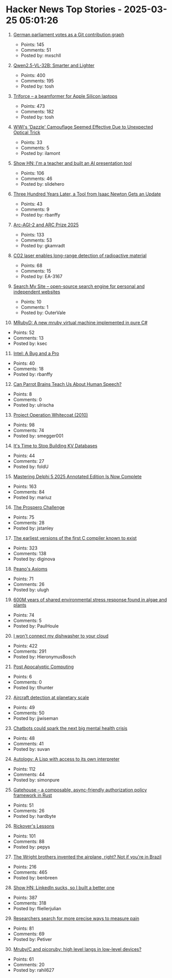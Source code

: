 # Hacker News Top Stories - 2025-03-25 05:01:26

1. [German parliament votes as a Git contribution graph](https://abstimmung.eu/git/2024)
   - Points: 145
   - Comments: 51
   - Posted by: mxschll

2. [Qwen2.5-VL-32B: Smarter and Lighter](https://qwenlm.github.io/blog/qwen2.5-vl-32b/)
   - Points: 400
   - Comments: 195
   - Posted by: tosh

3. [Triforce – a beamformer for Apple Silicon laptops](https://github.com/chadmed/triforce)
   - Points: 473
   - Comments: 182
   - Posted by: tosh

4. [WWI's 'Dazzle' Camouflage Seemed Effective Due to Unexpected Optical Trick](https://gizmodo.com/wwis-famous-dazzle-camouflage-seemed-effective-due-to-unexpected-optical-trick-study-finds-2000577568)
   - Points: 33
   - Comments: 5
   - Posted by: ilamont

5. [Show HN: I'm a teacher and built an AI presentation tool](undefined)
   - Points: 106
   - Comments: 46
   - Posted by: slidehero

6. [Three Hundred Years Later, a Tool from Isaac Newton Gets an Update](https://www.quantamagazine.org/three-hundred-years-later-a-tool-from-isaac-newton-gets-an-update-20250324/)
   - Points: 43
   - Comments: 9
   - Posted by: rbanffy

7. [Arc-AGI-2 and ARC Prize 2025](https://arcprize.org/blog/announcing-arc-agi-2-and-arc-prize-2025)
   - Points: 133
   - Comments: 53
   - Posted by: gkamradt

8. [CO2 laser enables long-range detection of radioactive material](https://physicsworld.com/a/co2-laser-enables-long-range-detection-of-radioactive-material/)
   - Points: 68
   - Comments: 15
   - Posted by: EA-3167

9. [Search My Site – open-source search engine for personal and independent websites](https://searchmysite.net)
   - Points: 10
   - Comments: 1
   - Posted by: OuterVale

10. [MRubyD: A new mruby virtual machine implemented in pure C#](https://github.com/hadashiA/MRubyD)
   - Points: 52
   - Comments: 13
   - Posted by: ksec

11. [Intel: A Bug and a Pro](https://www.abortretry.fail/p/intel-a-bug-and-a-pro)
   - Points: 40
   - Comments: 18
   - Posted by: rbanffy

12. [Can Parrot Brains Teach Us About Human Speech?](https://www.smithsonianmag.com/smart-news/can-parrot-brains-teach-us-about-human-speech-study-finds-budgies-have-language-producing-regions-that-resemble-our-own-180986282/)
   - Points: 8
   - Comments: 0
   - Posted by: ulrischa

13. [Project Operation Whitecoat (2010)](https://scholarworks.lib.csusb.edu/cgi/viewcontent.cgi?article=1201&context=history-in-the-making)
   - Points: 98
   - Comments: 74
   - Posted by: smegger001

14. [It's Time to Stop Building KV Databases](https://buttondown.com/jaffray/archive/its-time-to-stop-building-kv-databases/)
   - Points: 44
   - Comments: 27
   - Posted by: foldU

15. [Mastering Delphi 5 2025 Annotated Edition Is Now Complete](https://blog.marcocantu.com/blog/2025-march-mastering-delphi5-annotated-complete.html)
   - Points: 163
   - Comments: 84
   - Posted by: mariuz

16. [The Prospero Challenge](https://www.mattkeeter.com/projects/prospero/)
   - Points: 75
   - Comments: 28
   - Posted by: jstanley

17. [The earliest versions of the first C compiler known to exist](https://github.com/mortdeus/legacy-cc)
   - Points: 323
   - Comments: 138
   - Posted by: diginova

18. [Peano's Axioms](https://principlesofcryptography.com/number-theory-primer-an-axiomatic-study-of-natural-numbers-peano-axioms/)
   - Points: 71
   - Comments: 26
   - Posted by: ulugh

19. [600M years of shared environmental stress response found in algae and plants](https://phys.org/news/2025-03-million-years-environmental-stress-response.html)
   - Points: 74
   - Comments: 5
   - Posted by: PaulHoule

20. [I won't connect my dishwasher to your cloud](https://www.jeffgeerling.com/blog/2025/i-wont-connect-my-dishwasher-your-stupid-cloud)
   - Points: 422
   - Comments: 291
   - Posted by: HieronymusBosch

21. [Post Apocalyptic Computing](https://thomashunter.name/posts/2025-03-23-post-apocalyptic-computing)
   - Points: 6
   - Comments: 0
   - Posted by: tlhunter

22. [Aircraft detection at planetary scale](https://www.planet.com/pulse/aircraft-detection-at-planetary-scale/)
   - Points: 49
   - Comments: 50
   - Posted by: jjwiseman

23. [Chatbots could spark the next big mental health crisis](https://www.platformer.news/openai-chatgpt-mental-health-well-being/)
   - Points: 48
   - Comments: 41
   - Posted by: suvan

24. [Autology: A Lisp with access to its own interpreter](https://github.com/Kimbsy/autology)
   - Points: 112
   - Comments: 44
   - Posted by: simonpure

25. [Gatehouse – a composable, async-friendly authorization policy framework in Rust](https://github.com/thepartly/gatehouse)
   - Points: 51
   - Comments: 26
   - Posted by: hardbyte

26. [Rickover's Lessons](https://www.chinatalk.media/p/rickovers-lessons-how-to-build-a)
   - Points: 101
   - Comments: 88
   - Posted by: pepys

27. [The Wright brothers invented the airplane, right? Not if you're in Brazil](https://www.washingtonpost.com/world/2025/03/21/brazil-airplane-wright-brothers-santos-dumont/)
   - Points: 216
   - Comments: 465
   - Posted by: benbreen

28. [Show HN: LinkedIn sucks, so I built a better one](https://heyopenspot.com/)
   - Points: 387
   - Comments: 318
   - Posted by: fliellerjulian

29. [Researchers search for more precise ways to measure pain](https://www.washingtonpost.com/science/2025/03/23/pain-measure-precision-research/)
   - Points: 81
   - Comments: 69
   - Posted by: Petiver

30. [Mruby/C and picoruby: high level langs in low-level devices?](https://github.com/picoruby/picoruby)
   - Points: 61
   - Comments: 20
   - Posted by: rahil627

